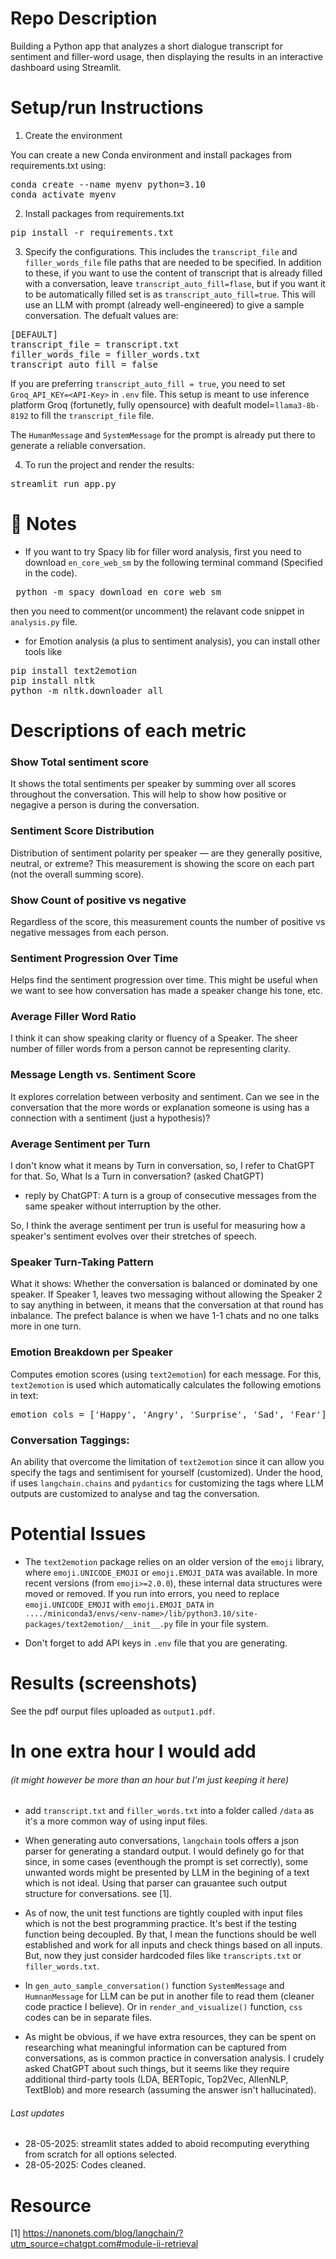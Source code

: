 # Repo Description
Building a Python app that analyzes a short dialogue transcript for sentiment and filler-word usage, then displaying the results in an interactive dashboard using Streamlit.

# Setup/run Instructions
1. Create the environment

You can create a new Conda environment and install packages from requirements.txt using:

 <pre>conda create --name myenv python=3.10 
conda activate myenv </pre>

2. Install packages from requirements.txt

 <pre>pip install -r requirements.txt</pre>


3. Specify the configurations. This includes the ```transcript_file``` 
 and ```filler_words_file``` file paths that are needed to be specified. In addition to these, if you want to use the content of transcript that is already filled with a conversation, leave ```transcript_auto_fill=flase```, but if you want it to be automatically filled set is as  ```transcript_auto_fill=true```. This will use an LLM with prompt (already well-engineered) to give a sample conversation. The defualt values are:
<pre>
[DEFAULT]
transcript_file = transcript.txt
filler_words_file = filler_words.txt
transcript_auto_fill = false
</pre>

If you are preferring `transcript_auto_fill = true`, you need to set `Groq_API_KEY=<API-Key>` in `.env` file. This setup is meant to use inference platform Groq (fortunetly, fully opensource) with deafult model=`llama3-8b-8192` to fill the `transcript_file` file.

The `HumanMessage` and `SystemMessage` for the prompt is already put there to generate a reliable conversation.

4. To run the project and render the results:

<pre>streamlit run app.py</pre>


# 🔹  Notes
- If you want to try Spacy lib for filler word analysis, first you need to download ```en_core_web_sm``` by the following terminal command (Specified in the code).

 <pre> python -m spacy download en_core_web_sm  </pre>
then you need to comment(or uncomment) the relavant code snippet in ```analysis.py``` file.

- for Emotion analysis (a plus to sentiment analysis), you can install other tools like



<pre>pip install text2emotion
pip install nltk   
python -m nltk.downloader all</pre>



# Descriptions of each metric

### Show Total sentiment score 
It shows the total sentiments per speaker by summing over all scores throughout the conversation. This will help to show how positive or negagive a person is during the conversation.

### Sentiment Score Distribution
 Distribution of sentiment polarity per speaker — are they generally positive, neutral, or extreme? This measurement is showing the score on each part (not the overall summing score).

### Show Count of positive vs negative
Regardless of the score,  this measurement counts the number of positive vs negative messages from each person.   

### Sentiment Progression Over Time
Helps find the sentiment progression over time. This might be useful when we want to see how conversation has made a speaker change his tone, etc.

###  Average Filler Word Ratio
I think it can show speaking clarity or fluency of a Speaker. The sheer number of filler words from a person cannot be representing  clarity.

### Message Length vs. Sentiment Score
It explores correlation between verbosity and sentiment. Can we see in the conversation that the more words or explanation someone is using has a connection with a sentiment (just a hypothesis)?


### Average Sentiment per Turn
I don't know what it means by Turn in conversation, so, I refer to ChatGPT for that. So, What Is a Turn in conversation? (asked ChatGPT) 
 - reply by ChatGPT: A turn is a group of consecutive messages from the same speaker without interruption by the other. 

 So, I think the average sentiment per trun is useful for measuring how a speaker's sentiment evolves over their stretches of speech.

### Speaker Turn-Taking Pattern
What it shows: Whether the conversation is balanced or dominated by one speaker. If Speaker 1, leaves two messaging without allowing the Speaker 2 to say anything in between, it means that the conversation at that round has inbalance. The prefect balance is when we have 1-1 chats and no one talks more in one turn.




### Emotion Breakdown per Speaker
Computes emotion scores (using  `text2emotion`)  for each message. For this, `text2emotion` is used which automatically calculates the following emotions in text:
<pre>emotion_cols = ['Happy', 'Angry', 'Surprise', 'Sad', 'Fear']</pre>

### Conversation Taggings:
An ability that overcome the limitation of `text2emotion` since it can allow you specify the tags and sentimisent for yourself (customized).
Under the hood, if uses `langchain.chains` and `pydantics` for customizing the tags where LLM outputs are customized to analyse and tag the conversation.
        
# Potential Issues

- The `text2emotion` package relies on an older version of the `emoji` library, where `emoji.UNICODE_EMOJI` or `emoji.EMOJI_DATA` was available. In more recent versions (from `emoji>=2.0.0`), these internal data structures were moved or removed. If you run into errors, you need to replace   `emoji.UNICODE_EMOJI` with `emoji.EMOJI_DATA` in 
```..../miniconda3/envs/<env-name>/lib/python3.10/site-packages/text2emotion/__init__.py``` file in your file system.

- Don't forget to add API keys in `.env` file that you are generating.

# Results (screenshots)

See the pdf ourput files uploaded as `output1.pdf`.

# In one extra hour I would add
###### (it might however be more than an hour but I'm just keeping it here)
- add `transcript.txt` and `filler_words.txt` into a folder called `/data`  as it's a more common way of using input files.

- When generating auto conversations, `langchain` tools offers a json parser for generating a standard output. I would definely go for that since, in some cases (eventhough the prompt is set correctly), some unwanted words might be presented by LLM in the begining of a text which is not ideal. Using that parser can grauantee such output structure for conversations. see [1].

- As of now, the unit test functions are tightly coupled with input files which is not the best programming practice. It's best if the testing function being decoupled. By that, I mean the functions should be well established and work for all inputs and check things based on all inputs. But, now they just consider hardcoded files like `transcripts.txt` or `filler_words.txt`.

- In `gen_auto_sample_conversation()` function `SystemMessage` and `HumnanMessage` for LLM can be put in another file to read them (cleaner code practice I believe). Or in `render_and_visualize()` function, `css` codes can be in separate files.

- As might be obvious, if we have extra resources, they can be spent on researching what meaningful information can be captured from conversations, as is common practice in conversation analysis. I crudely asked ChatGPT about such things, but it seems like they require additional third-party tools (LDA, BERTopic, Top2Vec, AllenNLP, TextBlob) and more research (assuming the answer isn't hallucinated).

###### Last updates
- 28-05-2025: streamlit states added to aboid recomputing everything from scratch for all options selected.
- 28-05-2025: Codes cleaned.

# Resource
[1] https://nanonets.com/blog/langchain/?utm_source=chatgpt.com#module-ii-retrieval
